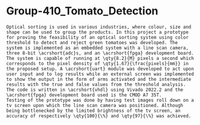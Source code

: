 # Group-410_Tomato_Detection
    Optical sorting is used in various industries, where colour, size and shape can be used to group the products. In this project a prototype for proving the feasibility of an optical sorting system using color threshold to detect and reject green tomatoes was developed. The system is implemented as an embedded system with a line scan camera, three 8-bit \acrshort{adc}s, and an \acrshort{fpga} development board. The system is capable of running at \qty{8.2}{M} pixels a second which corresponds to the pixel density of \qty{1.67}{\frac{pixels}{mm}} in the proposed setup. A \acrshort{uart} module was developed to act upon user input and to log results while an external screen was implemented to show the output in the form of arms activated and the intermediate results with the true and false values from the threshold analysis. The code is written in \acrshort{vhdl} using Vivado 2022.2 and the \acrshort{fpga} development board used is the CMOD A7 35T.
    Testing of the prototype was done by having test images roll down on a tv screen upon which the line scan camera was positioned. Although being bottlenecked by the limited brightness of the tv screen, an accuracy of respectively \qty{100}{\%} and \qty{97}{\%} was achieved.

